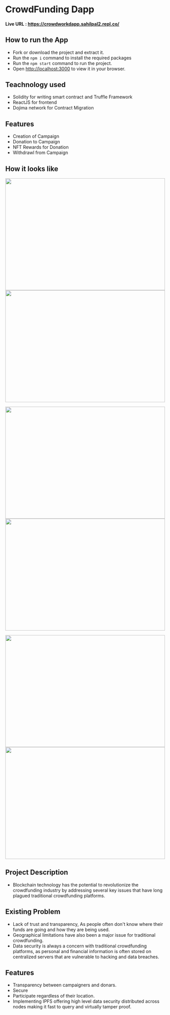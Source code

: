 **<h1>CrowdFunding Dapp</h1>**

#### Live URL : https://crowdworkdapp.sahilpal2.repl.co/

## How to run the App
- Fork or download the project and extract it.
- Run the `npm i` command to install the required packages
- Run the `npm start` command to run the project.
- Open [http://localhost:3000](http://localhost:3000) to view it in your browser.

## Teachnology used
- Solidity for writing smart contract and Truffle Framework
- ReactJS for frontend
- Dojima network for Contract Migration

## Features
- Creation of Campaign
- Donation to Campaign
- NFT Rewards for Donation
- Withdrawl from Campaign

## How it looks like 
<img src="https://user-images.githubusercontent.com/69889824/222348875-5fd3adef-0f08-48bb-937a-3c6c7e4e0551.png" width="500" height="350"> <img src="https://user-images.githubusercontent.com/69889824/222348889-877987cb-8e97-4970-af32-b2d3034bee09.png" width="500" height="350">

<img src="https://user-images.githubusercontent.com/69889824/222348911-90c9030a-bbef-4254-88f6-35c19258a09f.png" width="500" height="350"> <img src="https://user-images.githubusercontent.com/69889824/222348947-5544e25c-a108-4122-a111-94cffd0ff317.png" width="500" height="350">

<img src="https://user-images.githubusercontent.com/69889824/222348990-b6218acd-04c4-44a2-8bb4-35452d7769d6.png" width="500" height="350"> <img src="https://user-images.githubusercontent.com/69889824/222350171-f9773863-61dc-4bf4-b0d1-efd2dac0108f.png" width="500" height="350">


## Project Description
- Blockchain technology has the potential to revolutionize the crowdfunding industry by addressing several key issues that have long plagued traditional crowdfunding platforms.

## Existing Problem

- Lack of trust and transparency, As people often don't know where their funds are going and how they are being used.
-  Geographical limitations have also been a major issue for traditional crowdfunding.
-  Data security is always a concern with traditional crowdfunding platforms, as personal     and financial information is often stored on centralized servers that are vulnerable     to hacking and data breaches.

## Features
- Transparency between campaigners and donars.
- Secure
- Participate regardless of their location.
- Implementing IPFS offering high level data security distributed across nodes making it fast to query and virtually tamper proof.
